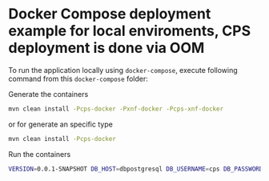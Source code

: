# Docker Compose deployment example for local enviroments, CPS deployment is done via OOM

To run the application locally using `docker-compose`, execute following command from this `docker-compose` folder:

Generate the containers

```bash
mvn clean install -Pcps-docker -Pxnf-docker -Pcps-xnf-docker
```
or for generate an specific type

```bash
mvn clean install -Pcps-docker
```
Run the containers

```bash
VERSION=0.0.1-SNAPSHOT DB_HOST=dbpostgresql DB_USERNAME=cps DB_PASSWORD=cps docker-compose up -d
```